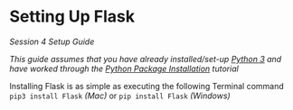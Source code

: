 # Setting Up Flask

*Session 4 Setup Guide*

*This guide assumes that you have already installed/set-up [Python 3](/session2/setup_python.md) and have worked through the [Python Package Installation](/session3/setup_pythonpackages.md) tutorial*

Installing Flask is as simple as executing the following Terminal command ```pip3 install Flask``` *(Mac)* or ```pip install Flask``` *(Windows)*




